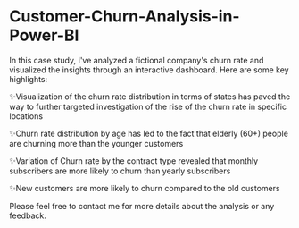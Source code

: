 # Customer-Churn-Analysis-in-Power-BI

 In this case study, I've analyzed a fictional company's churn rate and visualized the insights through an interactive dashboard. Here are some key highlights:

✨Visualization of the churn rate distribution in terms of states has paved the way to further targeted investigation of the rise of the churn rate in specific locations

✨Churn rate distribution by age has led to the fact that elderly (60+) people are churning more than the younger customers

✨Variation of Churn rate by the contract type revealed that monthly subscribers are more likely to churn than yearly subscribers

✨New customers are more likely to churn compared to the old customers

Please feel free to contact me for more details about the analysis or any feedback.
